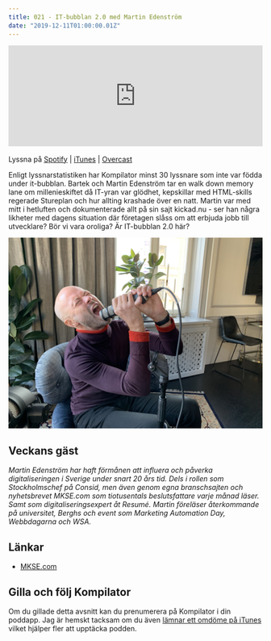 ```yaml
---
title: 021 - IT-bubblan 2.0 med Martin Edenström
date: "2019-12-11T01:00:00.01Z"
---
```


<iframe height="200px" width="100%" frameborder="no" scrolling="no" seamless src="https://player.simplecast.com/146a9174-b8b9-46c8-b011-1c295d8c1899?dark=false"></iframe>

Lyssna på [Spotify](https://open.spotify.com/show/3yUXDikALYz3dDYhmKaXRs) | [iTunes](https://podcasts.apple.com/se/podcast/kompilator/id1455198510) | [Overcast](https://overcast.fm/itunes1455198510/kompilator)

Enligt lyssnarstatistiken har Kompilator minst 30 lyssnare som inte var födda under it-bubblan. Bartek och Martin Edenström tar en walk down memory lane om millenieskiftet då IT-yran var glödhet, kepskillar med HTML-skills regerade Stureplan och hur allting krashade över en natt. Martin var med mitt i hetluften och dokumenterade allt på sin sajt kickad.nu - ser han några likheter med dagens situation där företagen slåss om att erbjuda jobb till utvecklare? Bör vi vara oroliga? Är IT-bubblan 2.0 här?

![Bild på Martin Edenström](./martin-edenstrom.jpg)

## Veckans gäst

_Martin Edenström har haft förmånen att influera och påverka digitaliseringen i Sverige under snart 20 års tid. Dels i rollen som Stockholmschef på Consid, men även genom egna branschsajten och nyhetsbrevet MKSE.com som tiotusentals beslutsfattare varje månad läser. Samt som digitaliseringsexpert åt Resumé. Martin föreläser återkommande på universitet, Berghs och event som Marketing Automation Day, Webbdagarna och WSA._

## Länkar

* [MKSE.com](https://mkse.com/)

## Gilla och följ Kompilator

Om du gillade detta avsnitt kan du prenumerera på Kompilator i din poddapp. Jag är hemskt tacksam om du även [lämnar ett omdöme på iTunes](https://podcasts.apple.com/se/podcast/kompilator/id1455198510?mt=2) vilket hjälper fler att upptäcka podden.